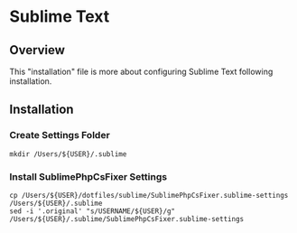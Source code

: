 # Sublime Text

## Overview
This "installation" file is more about configuring Sublime Text following installation.


## Installation

### Create Settings Folder
```
mkdir /Users/${USER}/.sublime
```

### Install SublimePhpCsFixer Settings
```
cp /Users/${USER}/dotfiles/sublime/SublimePhpCsFixer.sublime-settings /Users/${USER}/.sublime
sed -i '.original' "s/USERNAME/${USER}/g" /Users/${USER}/.sublime/SublimePhpCsFixer.sublime-settings
```
